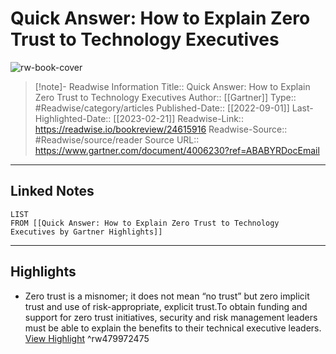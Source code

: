 # Quick Answer: How to Explain Zero Trust to Technology Executives

![rw-book-cover](https://emtemp.gcom.cloud/ngw/globalassets/gartner-tile.jpg)
<br>
>[!note]- Readwise Information
>Title:: Quick Answer: How to Explain Zero Trust to Technology Executives
>Author:: [[Gartner]]
>Type:: #Readwise/category/articles
>Published-Date:: [[2022-09-01]]
>Last-Highlighted-Date:: [[2023-02-21]]
>Readwise-Link:: https://readwise.io/bookreview/24615916
>Readwise-Source:: #Readwise/source/reader
>Source URL:: https://www.gartner.com/document/4006230?ref=ABABYRDocEmail
--- 

## Linked Notes
```dataview
LIST
FROM [[Quick Answer: How to Explain Zero Trust to Technology Executives by Gartner Highlights]]
```

---

## Highlights
- Zero trust is a misnomer; it does not mean “no trust” but zero implicit trust and use of risk-appropriate, explicit trust.To obtain funding and support for zero trust initiatives, security and risk management leaders must be able to explain the benefits to their technical executive leaders. [View Highlight](https://readwise.io/open/479972475) ^rw479972475
